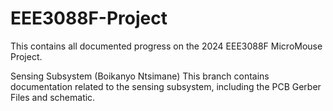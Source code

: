 # EEE3088F-Project
This contains all documented progress on the 2024 EEE3088F MicroMouse Project.

Sensing Subsystem (Boikanyo Ntsimane) 
This branch contains documentation related to the sensing subsystem, including the PCB Gerber Files and schematic.
